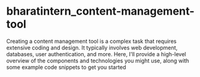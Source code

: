 # bharatintern_content-management-tool
Creating a content management tool is a complex task that requires extensive coding and design. It typically involves web development, databases, user authentication, and more. Here, I'll provide a high-level overview of the components and technologies you might use, along with some example code snippets to get you started
